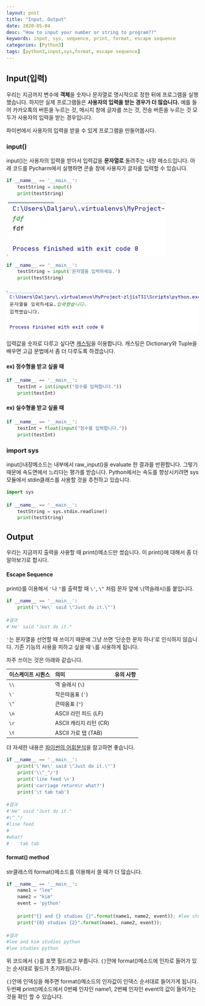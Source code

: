 ```yaml
---
layout: post
title: "Input, Output"
date: 2020-05-04
desc: "How to input your number or string to program??"
keywords: input, sys, sequence, print, format, escape sequence
categories: [Python3]
tags: [python3,input,sys,format, escape sequence]
---
```


## Input(입력)

 우리는 지금까지 변수에 **객체**을 숫자나 문자열로 명시적으로 정한 뒤에 프로그램을 실행했습니다. 하지만 실제 프로그램들은 **사용자의 입력을 받는 경우가 더 많습니다.** 예를 들어 카카오톡의 버튼을 누르는 것, 메시지 창에 글자를 쓰는 것, 전송 버튼을 누르는 것 모두가  사용자의 입력을 받는 경우입니다. 

파이썬에서 사용자의 입력을 받을 수 있게 프로그램을 만들어봅시다. 

### input()

 input()는 사용자의 입력을 받아서 입력값을 **문자열로** 돌려주는 내장 메소드입니다. 아래 코드를 Pycharm에서 실행하면 콘솔 창에 사용자가 글자를 입력할 수 있습니다. 

```python
if __name__ == '__main__':
    testString = input()
    print(testString)
```

.![input](/static/assets/img/blog/python3/03BasicGrammer/input.png)



```python
if __name__ == '__main__':
    testString = input('문자열을 입력하세요.')
    print(testString)
```

.![stringInput](/static/assets/img/blog/python3/03BasicGrammer/stringInput.png)



입력값을 숫자로 다루고 싶다면 [캐스팅](./15Casting.md)을 이용합니다. 캐스팅은 Dictionary와 Tuple을 배우면 고급 문법에서 좀 더 다루도록 하겠습니다. 

#### ex) 정수형을 받고 싶을 때

~~~python
if __name__ == '__main__':
    testInt = int(input("정수를 입력합니다."))
    print(testInt)
~~~



#### ex) 실수형을 받고 싶을 때 

~~~python
if __name__ == '__main__':
    testInt = float(input("정수를 입력합니다."))
    print(testInt)
~~~



### import sys

input()내장메소드는 내부에서 raw_input()을 evaluate 한 결과를 반환합니다. 그렇기 때문에 속도면에서 느리다는 평가를 받습니다. Python에서는 속도를 향상시키려면 sys모듈에서 stdin클래스를 사용할 것을 추천하고 있습니다. 

~~~ python
import sys

if __name__ == '__main__':
    testString = sys.stdin.readline()
    print(testString)
~~~



## Output

우리는 지금까지 출력을 사용할 때 print()메소드만 썼습니다. 이 print()에 대해서 좀 더 알아보기로 합시다.

#### Escape Sequence

print()를 이용해서 `'`나 `"`를 출력할 때 `\'`, `\"` 처럼 문자 앞에 `\`(역슬래시)를 붙입니다. 

~~~python
if __name__ == '__main__':
    print('\'He\' said \"Just do it.\"')

#결과
#'He' said "Just do it."
~~~

`'`는 문자열을 선언할 때 쓰이기 때문에 그냥 쓰면 '단순한 문자 하나'로 인식하지 않습니다. 기존 기능의 사용을 피하고 싶을 때  `\`를 사용하게 됩니다. 

자주 쓰이는 것은 아래와 같습니다. 

| 이스케이프 시퀀스 | 의미                   | 유의 사항 |
| :---------------- | :--------------------- | :-------- |
| `\\`              | 역 슬래시 (`\`)        |           |
| `\'`              | 작은따옴표 (`'`)       |           |
| `\"`              | 큰따옴표 (`"`)         |           |
| `\n`              | ASCII 라인 피드 (LF)   |           |
| `\r`              | ASCII 캐리지 리턴 (CR) |           |
| `\t`              | ASCII 가로 탭 (TAB)    |           |

 더 자세한 내용은 [파이썬의 어휘분석](https://docs.python.org/ko/3/reference/lexical_analysis.html#literals)을 참고하면 좋습니다. 

~~~python
if __name__ == '__main__':
    print('\'He\' said \"Just do it.\"')
    print('\\^_^/')
    print('line feed \n')
    print('carriage return\r what?')
    print('\t tab tab')

#결과
#'He' said "Just do it."
#\^_^/
#line feed 
#
#what?
#	 tab tab
~~~



#### format() method

str클래스의 format()메소드를 이용해서 쓸 때가 더 많습니다. 

~~~python
if __name__ == '__main__':
    name1 = "lee"
    name2 = "kim"
    event = 'python'

    print("{} and {} studies {}".format(name1, name2, event)); #lee studies python
    print("{0} studies {2}".format(name1, name2, event));
   
#결과
#lee and kim studies python
#lee studies python
~~~

위 코드에서 `{}`를 포맷 필드라고 부릅니다. `{}`안에 format()메소드에 인자로 들어가 있는 순서대로 필드가 초기화됩니다.  

`{}`안에 인덱싱을 해주면 format()메소드의 인자값이 인덱스 순서대로 들어가게 됩니다. 두번째 print()메소드에서 0번째 인자인 name1, 2번째 인자인 event의 값이 들어가는 것을 확인 할 수 있습니다. 







